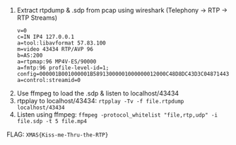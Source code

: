 1. Extract rtpdump & .sdp from pcap using wireshark (Telephony -> RTP -> RTP Streams)
   ```
   v=0
   c=IN IP4 127.0.0.1
   a=tool:libavformat 57.83.100 
   m=video 43434 RTP/AVP 96
   b=AS:200 
   a=rtpmap:96 MP4V-ES/90000 
   a=fmtp:96 profile-level-id=1; config=000001B001000001B58913000001000000012000C48D8DC43D3C04871443000001B24C61766335372E3130372E313030 
   a=control:streamid=0 
   ```
2. Use ffmpeg to load the .sdp & listen to localhost/43434
3. rtpplay to localhost/43434: `rtpplay -Tv -f file.rtpdump localhost/43434`
4. Listen using ffmpeg: `ffmpeg -protocol_whitelist "file,rtp,udp" -i file.sdp -t 5 file.mp4`

FLAG: `XMAS{Kiss-me-Thru-the-RTP}`